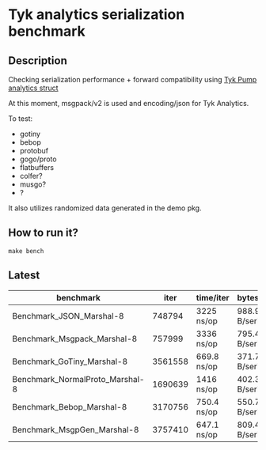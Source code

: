# Tyk analytics serialization benchmark


## Description
Checking serialization performance + forward compatibility using [Tyk Pump analytics struct](https://github.com/TykTechnologies/tyk-pump/blob/ff09a45ae92d3c68f35cdd4ebb8e36d02e93760f/analytics/analytics.go#L31)


At this moment, msgpack/v2 is used and encoding/json for Tyk Analytics.

To test:
- gotiny
- bebop
- protobuf
- gogo/proto
- flatbuffers
- colfer?
- musgo?
- ?

It also utilizes randomized data generated in the demo pkg.

## How to run it?

```
make bench
```

## Latest
benchmark                                     | iter       | time/iter    | bytes/serial  | allocs/op  |     ns/alloc|
----------------------------------------------|------------|--------------|-----------|------------|--------|
Benchmark_JSON_Marshal-8                      | 748794     | 3225 ns/op   | 988.9 B/serial |      1637 B/op  |        4 allocs/op|
Benchmark_Msgpack_Marshal-8           |    757999        |      3336 ns/op      |         795.4 B/serial  |     2901 B/op      |   11 allocs/op|
Benchmark_GoTiny_Marshal-8             |   3561558            |    669.8 ns/op           |   371.7 B/serial       |  512 B/op       |    1 allocs/op| 
Benchmark_NormalProto_Marshal-8        |  1690639          |    1416 ns/op         |      402.3 B/serial   |     834 B/op     |     2 allocs/op|
Benchmark_Bebop_Marshal-8              |    3170756            |     750.4 ns/op      |         550.7 B/serial      |    739 B/op     |       3 allocs/op |
Benchmark_MsgpGen_Marshal-8             |  3757410               | 647.1 ns/op           |   809.4 B/serial     |   1039 B/op        |   1 allocs/op |